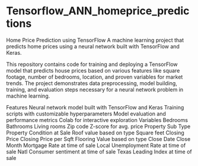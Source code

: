 # Tensorflow_ANN_homeprice_predictions
Home Price Prediction using TensorFlow
    A machine learning project that predicts home prices using a neural network built with TensorFlow and Keras.

This repository contains code for training and deploying a TensorFlow model that predicts house prices based on various features like square footage, number of bedrooms, location, and proven variables for market trends. The project demonstrates data preprocessing, model building, training, and evaluation steps necessary for a neural network problem in machine learning.

Features
Neural network model built with TensorFlow and Keras
Training scripts with customizable hyperparameters
Model evaluation and performance metrics
Colab for interactive exploration
Variables
Bedrooms
Bathrooms
  Living rooms
  Zip code Z-score for avg. price
  Property Sub Type
  Property Condition at Sale
  Roof value based on type
  Square feet
  Closing Price
  Closing Price per Sqft
  Flooring Value based on type
  Close Date
  Close Month
  Mortgage Rate at time of sale
  Local Unemployment Rate at time of sale
  Natl Consumer sentiment at time of sale
  Texas Leading Index at time of sale
